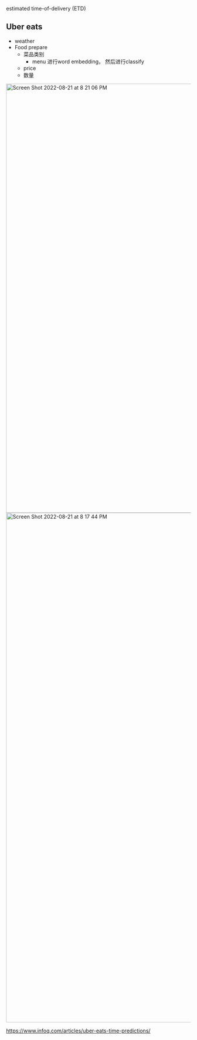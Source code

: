 estimated time-of-delivery (ETD)





## Uber eats

- weather
- Food prepare
  - 菜品类别
    - menu 进行word embedding， 然后进行classify
  - price
  - 数量

<img width="1171" alt="Screen Shot 2022-08-21 at 8 21 06 PM" src="https://user-images.githubusercontent.com/17567449/185790648-4f8b3fd7-0230-49d5-952d-bd79fd140882.png">



<img width="1391" alt="Screen Shot 2022-08-21 at 8 17 44 PM" src="https://user-images.githubusercontent.com/17567449/185790611-b9529c30-5f0f-4b66-af2e-f6d4ca69e74a.png">


https://www.infoq.com/articles/uber-eats-time-predictions/

